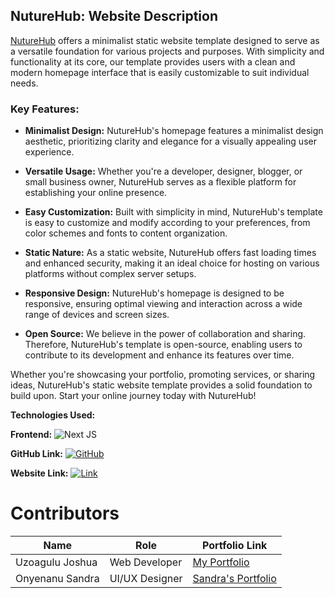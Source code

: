 ## NutureHub: Website Description

[NutureHub](https://sally-builds.github.io/nuturehub.github.io/) offers a minimalist static website template designed to serve as a versatile foundation for various projects and purposes. With simplicity and functionality at its core, our template provides users with a clean and modern homepage interface that is easily customizable to suit individual needs.

### Key Features:

- **Minimalist Design:** NutureHub's homepage features a minimalist design aesthetic, prioritizing clarity and elegance for a visually appealing user experience.

- **Versatile Usage:** Whether you're a developer, designer, blogger, or small business owner, NutureHub serves as a flexible platform for establishing your online presence.

- **Easy Customization:** Built with simplicity in mind, NutureHub's template is easy to customize and modify according to your preferences, from color schemes and fonts to content organization.

- **Static Nature:** As a static website, NutureHub offers fast loading times and enhanced security, making it an ideal choice for hosting on various platforms without complex server setups.

- **Responsive Design:** NutureHub's homepage is designed to be responsive, ensuring optimal viewing and interaction across a wide range of devices and screen sizes.

- **Open Source:** We believe in the power of collaboration and sharing. Therefore, NutureHub's template is open-source, enabling users to contribute to its development and enhance its features over time.

Whether you're showcasing your portfolio, promoting services, or sharing ideas, NutureHub's static website template provides a solid foundation to build upon. Start your online journey today with NutureHub!

**Technologies Used:**

**Frontend:** ![Next JS](https://img.shields.io/badge/Next-black?style=for-the-badge&logo=next.js&logoColor=white)

**GitHub Link:** [![GitHub](https://img.shields.io/badge/github-%23121011.svg?style=for-the-badge&logo=github&logoColor=white)](https://github.com/Sally-Builds/nuturehub.github.io)

**Website Link:** [![Link](https://img.shields.io/badge/github%20pages-121013?style=for-the-badge&logo=github&logoColor=white)](https://sally-builds.github.io/nuturehub.github.io/)



# Contributors

| Name            | Role           | Portfolio Link                                               |
|-----------------|----------------|--------------------------------------------------------------|
| Uzoagulu Joshua | Web Developer  | [My Portfolio](https://github.com/Sally-Builds)              |
| Onyenanu Sandra | UI/UX Designer | [Sandra's Portfolio](https://www.behance.net/onyenanusandra) |
